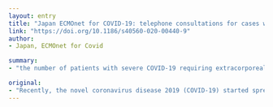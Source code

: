 ```yaml
---
layout: entry
title: "Japan ECMOnet for COVID-19: telephone consultations for cases with severe respiratory failure caused by COVID-19"
link: "https://doi.org/10.1186/s40560-020-00440-9"
author:
- Japan, ECMOnet for Covid

summary:
- "the number of patients with severe COVID-19 requiring extracorporeal membranous oxygenation (ECMO) is expected to increase. A working group has been formed to provide telephone consultation services for cases with severe respiratory failure. During the first 13 days of the service, there were 12 consultations. Transporting patients to experienced facilities is essential to obtain better outcomes. Based on experience from the H1N1 influenza pandemic, transporting patients is essential."

original:
- "Recently, the novel coronavirus disease 2019 (COVID-19) started spreading in Japan. Therefore, the number of patients with severe COVID-19 requiring extracorporeal membranous oxygenation (ECMO) is expected to increase. A working group has been formed to provide telephone consultation services for cases with severe respiratory failure caused by COVID-19 in Japan. During the first 13 days of the service, there were 12 consultations. For each consultation, we advised the patient on the initiation of ECMO and arranged transportation for patients with ECMO. Based on experience from the H1N1 influenza pandemic, transporting patients to experienced facilities is essential to obtain better outcomes."
---
```


